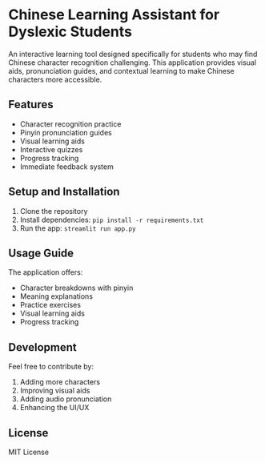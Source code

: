 # Chinese Learning Assistant for Dyslexic Students

An interactive learning tool designed specifically for students who may find Chinese character recognition challenging. This application provides visual aids, pronunciation guides, and contextual learning to make Chinese characters more accessible.

## Features

- Character recognition practice
- Pinyin pronunciation guides
- Visual learning aids
- Interactive quizzes
- Progress tracking
- Immediate feedback system

## Setup and Installation

1. Clone the repository
2. Install dependencies: `pip install -r requirements.txt`
3. Run the app: `streamlit run app.py`

## Usage Guide

The application offers:
- Character breakdowns with pinyin
- Meaning explanations
- Practice exercises
- Visual learning aids
- Progress tracking

## Development

Feel free to contribute by:
1. Adding more characters
2. Improving visual aids
3. Adding audio pronunciation
4. Enhancing the UI/UX

## License

MIT License